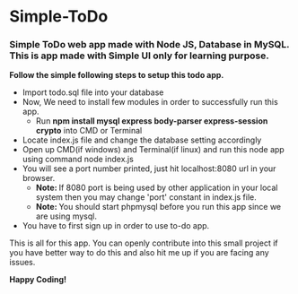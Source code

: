 # Simple-ToDo
<h3>Simple ToDo web app made with Node JS, Database in MySQL. This is app made with Simple UI only for learning purpose.</h3>

<strong>Follow the simple following steps to setup this todo app.</strong>

<ul>
  <li>Import todo.sql file into your database</li>
  <li>Now, We need to install few modules in order to successfully run this app.
    <ul>
      <li>Run <strong>npm install mysql express body-parser express-session crypto</strong> into CMD or Terminal</li> 
     </ul>
  </li>
  <li>Locate index.js file and change the database setting accordingly</li>
  <li>Open up CMD(if windows) and Terminal(if linux) and run this node app using command node index.js</li>
  <li>You will see a port number printed, just hit localhost:8080 url in your browser.
  <ul>
    <li><strong>Note: </strong>If 8080 port is being used by other application in your local system then you may change 'port' constant in index.js file.</li>
    <li><strong>Note: </strong>You should start phpmysql before you run this app since we are using mysql.</li>
  </ul>
    </li>
  <li>You have to first sign up in order to use to-do app.</li>
</ul>

This is all for this app. You can openly contribute into this small project if you have better way to do this and also hit me up if you are facing any issues.

<strong>Happy Coding!</strong>
